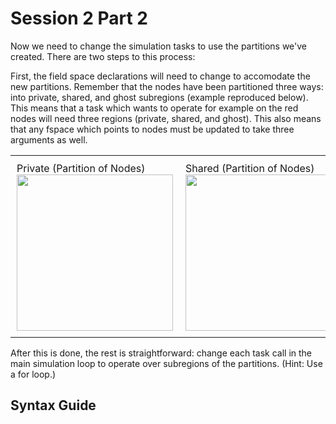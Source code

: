 # Session 2 Part 2

Now we need to change the simulation tasks to use the partitions we've created. There are two steps to this process:

First, the field space declarations will need to change to accomodate the new partitions. Remember that the nodes have been partitioned three ways: into private, shared, and ghost subregions (example reproduced below). This means that a task which wants to operate for example on the red nodes will need three regions (private, shared, and ghost). This also means that any fspace which points to nodes must be updated to take three arguments as well.

<table style="border: 0px;">
<tr style="border: 0px;">
<td style="border: 0px; padding: 10px;">
Private (Partition of Nodes)
<img src="/images/circuit/partition3_private.png" width="250">
</td>
<td style="border: 0px; padding: 10px;">
Shared (Partition of Nodes)
<img src="/images/circuit/partition4_shared.png" width="250">
</td>
<td style="border: 0px; padding: 10px;">
Ghost (Partition of Nodes)
<img src="/images/circuit/partition5_ghost.png" width="250">
</td>
</tr>
</table>

After this is done, the rest is straightforward: change each task call in the main simulation loop to operate over subregions of the partitions. (Hint: Use a for loop.)

## Syntax Guide
